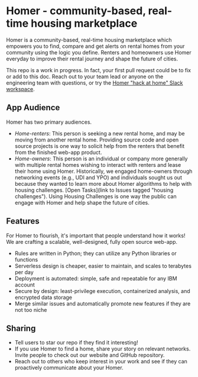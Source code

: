 # Homer - community-based, real-time housing marketplace

Homer is a community-based, real-time housing marketplace which empowers you to find, compare and get alerts on rental homes from your community using the logic you define. Renters and homeowners use Homer everyday to improve their rental journey and shape the future of cities.

This repo is a work in progress. In fact, your first pull request could be to fix or add to this doc. Reach out to your team lead or anyone on the engineering team with questions, or try the [Homer "hack at home" Slack workspace](https://athomehack.slack.com/).

## App Audience
Homer has two primary audiences.
- *Home-renters*: This person is seeking a new rental home, and may be moving from another rental home. Providing source code and open source projects is one way to solicit help from the renters that benefit from the finished web-app product.
- *Home-owners*: This person is an individual or company more generally with multiple rental homes wishing to interact with renters and lease their home using Homer. Historically, we engaged home-owners through networking events (e.g., UDI and YPO) and individuals sought us out because they wanted to learn more about Homer algorithms to help with housing challenges. [Open Tasks](link to Issues tagged "housing challenges"). Using Housing Challenges is one way the public can engage with Homer and help shape the future of cities.

## Features

For Homer to flourish, it's important that people understand how it works! We are crafting a scalable, well-designed, fully open source web-app. 

- Rules are written in Python; they can utilize any Python libraries or functions 
- Serverless design is cheaper, easier to maintain, and scales to terabytes per day
- Deployment is automated: simple, safe and repeatable for any IBM account
- Secure by design: least-privilege execution, containerized analysis, and encrypted data storage
- Merge similar issues and automatically promote new features if they are not too niche 

## Sharing 
- Tell users to star our repo if they find it interesting!
- If you use Homer to find a home, share your story on relevant networks. Invite people to check out our website and GitHub repository.
- Reach out to others who keep interest in your work and see if they can proactively communicate about your Homer.
